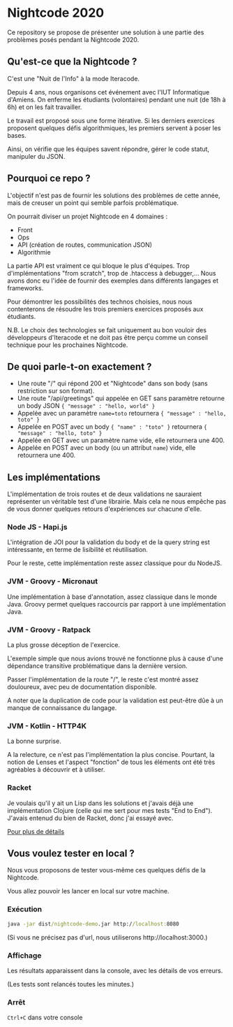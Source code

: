 # Nightcode 2020

Ce repository se propose de présenter une solution à une partie des problèmes posés pendant la Nightcode 2020.

## Qu'est-ce que la Nightcode ?

C'est une "Nuit de l'Info" à la mode Iteracode.

Depuis 4 ans, nous organisons cet événement avec l'IUT Informatique d'Amiens. On enferme les étudiants (volontaires) pendant une nuit (de 18h à 6h) et on les fait travailler.

Le travail est proposé sous une forme itérative. Si les derniers exercices proposent quelques défis algorithmiques, les premiers servent à poser les bases.

Ainsi, on vérifie que les équipes savent répondre, gérer le code statut, manipuler du JSON.

## Pourquoi ce repo ?

L'objectif n'est pas de fournir les solutions des problèmes de cette année, mais de creuser un point qui semble parfois problématique.

On pourrait diviser un projet Nightcode en 4 domaines :

- Front
- Ops
- API (création de routes, communication JSON)
- Algorithmie

La partie API est vraiment ce qui bloque le plus d'équipes. Trop d'implémentations "from scratch", trop de .htaccess à debugger,... Nous avons donc eu l'idée de fournir des exemples dans différents langages et frameworks.

Pour démontrer les possibilités des technos choisies, nous nous contenterons de résoudre les trois premiers exercices proposés aux étudiants.

N.B. Le choix des technologies se fait uniquement au bon vouloir des développeurs d'Iteracode et ne doit pas être perçu comme un conseil technique pour les prochaines Nightcode.

## De quoi parle-t-on exactement ?

- Une route "/" qui répond 200 et "Nightcode" dans son body (sans restriction sur son format).
- Une route "/api/greetings" qui appelée en GET sans paramètre retourne un body JSON `{ "message" : "hello, world" }`
- Appelée avec un paramètre `name=toto` retournera `{ "message" : "hello, toto" }`
- Appelée en POST avec un body `{ "name" : "toto" }` retournera `{ "message" : "hello, toto" }`
- Appelée en GET avec un paramètre name vide, elle retournera une 400.
- Appelée en POST avec un body (ou un attribut `name`) vide, elle retournera une 400.

## Les implémentations

L'implémentation de trois routes et de deux validations ne sauraient représenter un véritable test d'une librairie. Mais cela ne nous empêche pas de vous donner quelques retours d'expériences sur chacune d'elle.

### Node JS - Hapi.js

L'intégration de JOI pour la validation du body et de la query string est intéressante, en terme de lisibilité et réutilisation.

Pour le reste, cette implémentation reste assez classique pour du NodeJS.

### JVM - Groovy - Micronaut

Une implémentation à base d'annotation, assez classique dans le monde Java. Groovy permet quelques raccourcis par rapport à une implémentation Java.

### JVM - Groovy - Ratpack

La plus grosse déception de l'exercice.

L'exemple simple que nous avions trouvé ne fonctionne plus à cause d'une dépendance transitive problématique dans la dernière version.

Passer l'implémentation de la route "/", le reste c'est montré assez douloureux, avec peu de documentation disponible.

A noter que la duplication de code pour la validation est peut-être dûe à un manque de connaissance du langage.

### JVM - Kotlin - HTTP4K

La bonne surprise.

A la relecture, ce n'est pas l'implémentation la plus concise. Pourtant, la notion de Lenses et l'aspect "fonction" de tous les éléments ont été très agréables à découvrir et à utiliser.

### Racket

Je voulais qu'il y ait un Lisp dans les solutions et j'avais déjà une implémentation Clojure (celle qui me sert pour mes tests "End to End"). J'avais entenud du bien de Racket, donc j'ai essayé avec.

[Pour plus de détails](./racket/README.md)

## Vous voulez tester en local ?

Nous vous proposons de tester vous-même ces quelques défis de la Nightcode.

Vous allez pouvoir les lancer en local sur votre machine.

### Exécution

```cmd
java -jar dist/nightcode-demo.jar http://localhost:8080
```

(Si vous ne précisez pas d'url, nous utiliserons http://localhost:3000.)

### Affichage

Les résultats apparaissent dans la console, avec les détails de vos erreurs.

(Les tests sont relancés toutes les minutes.)

### Arrêt

`Ctrl+C` dans votre console
